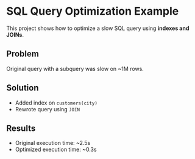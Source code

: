 # SQL Query Optimization Example

This project shows how to optimize a slow SQL query using **indexes and JOINs**.

## Problem
Original query with a subquery was slow on ~1M rows.

## Solution
- Added index on `customers(city)`
- Rewrote query using `JOIN`

## Results
- Original execution time: ~2.5s
- Optimized execution time: ~0.3s
